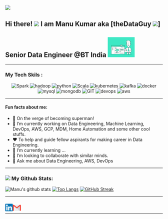 ![](https://camo.githubusercontent.com/992babdffd8c74a1502de375fbdf7e4d54773242/68747470733a2f2f6d656469612e67697068792e636f6d2f6d656469612f53576f536b4e36447854737a71494b4571762f67697068792e676966)


## Hi there! <img src="https://github.com/TheDudeThatCode/TheDudeThatCode/blob/master/Assets/Hi.gif" width="30px">   I am Manu Kumar aka [theDataGuy <img src="https://media.giphy.com/media/WUlplcMpOCEmTGBtBW/giphy.gif" color="daf7dc" width="30">] 


## Senior Data Engineer @BT India <img height="64px" src="https://github.com/manug25/MANUG25/blob/main/images/data.gif">

---

### My Tech Skils : 
<p align="center">
      <img src="https://www.vectorlogo.zone/logos/apache_spark/apache_spark-ar21.svg" alt="Spark" width="95" height="75"/>
      <img src="https://www.vectorlogo.zone/logos/apache_hadoop/apache_hadoop-ar21.svg" alt="hadoop" width="95" height="65"/>
      <img src="https://www.vectorlogo.zone/logos/python/python-icon.svg" alt="python" width="65" height="55"/>
      <img src="https://www.vectorlogo.zone/logos/scala-lang/scala-lang-ar21.svg" alt="Scala" width="65" height="65"/>
      <img src="https://www.vectorlogo.zone/logos/kubernetes/kubernetes-icon.svg" alt="kubernetes" width="55" height="55"/>
      <img src="https://www.vectorlogo.zone/logos/apache_kafka/apache_kafka-vertical.svg" alt="kafka" width="55" height="65"/>
      <img src="https://www.vectorlogo.zone/logos/docker/docker-official.svg" alt="docker" width="60" height="50"/>
      <img src="https://www.vectorlogo.zone/logos/mysql/mysql-icon.svg" alt="mysql" width="45" height="55"/>
      <img src="https://www.vectorlogo.zone/logos/mongodb/mongodb-icon.svg" alt="mongodb" width="45" height="55"/>
      <img src="https://www.vectorlogo.zone/logos/git-scm/git-scm-icon.svg" alt="GIT" width="55" height="55"/>
      <img src="https://github.com/manug25/MANUG25/blob/main/images/devops.gif" alt="devops" width="55" height="55"/>
      <img src="https://github.com/manug25/MANUG25/blob/main/images/devops.gif" alt="aws" width="55" height="55"/>
</p>


---

#### Fun facts about me:
- 🤔 On the verge of becoming superman!
- 🔭 I’m currently working on Data Engineering, Machine Learning, DevOps, AWS, GCP, MDM, Home Automation and some other cool stuffs.
- ❤️ To help and guide fellow aspirants for making career in Data Engineering. 
- 🌱 I’m currently learning ...
- 👯 I’m looking to collaborate with similar minds.
- 💬 Ask me about Data Engineering, AWS, DevOps

---

### <img src='https://media1.giphy.com/media/du3J3cXyzhj75IOgvA/giphy.gif?cid=ecf05e47x2g034i9pzwtzzsd3xgg2w9nr94t4tflbbgo3008&rid=giphy.gif' width='25px'> My Github Stats:
![Manu's github stats](https://github-readme-stats.vercel.app/api?username=manug25&show_icons=true&title_color=ffc857&icon_color=8ac926&text_color=daf7dc&bg_color=151515&hide=issues&count_private=true&include_all_commits=true)
[![Top Langs](https://github-readme-stats.vercel.app/api/top-langs/?username=manug25&layout=compact&text_color=daf7dc&bg_color=151515&hide=css,html,php)](https://github.com/manug25/github-readme-stats)
[![GitHub Streak](https://github-readme-streak-stats.herokuapp.com/?user=manug25&theme=dark)](https://git.io/streak-stats)


---

### 
<a href="https://www.linkedin.com/in/manukumar2/">
    <img align="left" alt="G R | Linkedin" width="24px" src="https://github.com/manug25/MANUG25/blob/main/images/Linkedin.svg" />
  </a>
  <a href="mailto:email4manu@gmail.com">
    <img align="left" alt="G R | Gmail" width="26px" src="https://github.com/manug25/MANUG25/blob/main/images/Gmail.svg" />
  </a>
<br />

---